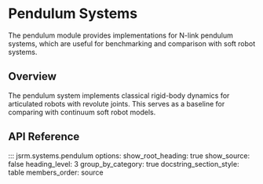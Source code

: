 # Pendulum Systems

The pendulum module provides implementations for N-link pendulum systems, which are useful for benchmarking and comparison with soft robot systems.

## Overview

The pendulum system implements classical rigid-body dynamics for articulated robots with revolute joints. This serves as a baseline for comparing with continuum soft robot models.

## API Reference

::: jsrm.systems.pendulum
    options:
      show_root_heading: true
      show_source: false
      heading_level: 3
      group_by_category: true
      docstring_section_style: table
      members_order: source
